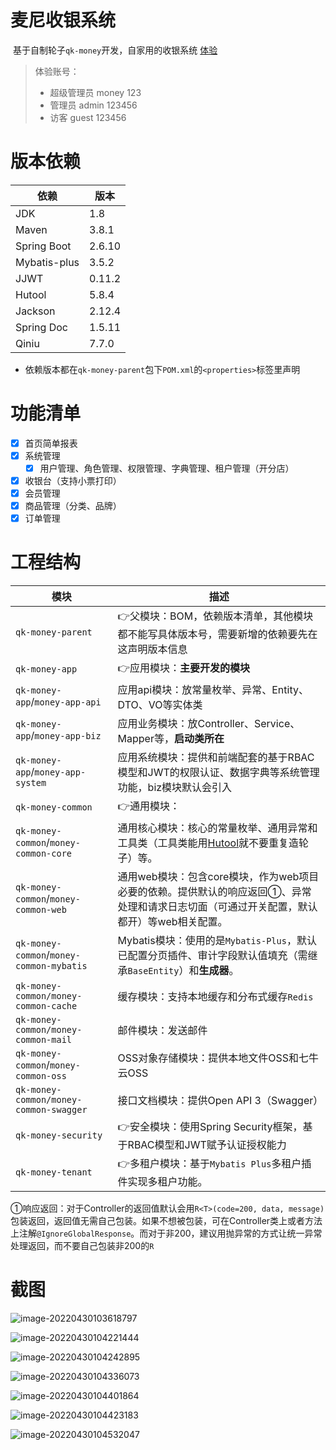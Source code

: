 # 麦尼收银系统

​	基于自制轮子`qk-money`开发，自家用的收银系统 [体验](http://175.178.102.32/money-pos-demo?tenant=M)

> 体验账号：
>
> - 超级管理员 money 123
> - 管理员 admin 123456
> - 访客 guest 123456

# 版本依赖

| 依赖         | 版本   |
| ------------ | ------ |
| JDK          | 1.8    |
| Maven        | 3.8.1  |
| Spring Boot  | 2.6.10 |
| Mybatis-plus | 3.5.2  |
| JJWT         | 0.11.2 |
| Hutool       | 5.8.4  |
| Jackson      | 2.12.4 |
| Spring Doc   | 1.5.11 |
| Qiniu        | 7.7.0  |

- 依赖版本都在`qk-money-parent`包下`POM.xml`的`<properties>`标签里声明

# 功能清单

- [x] 首页简单报表
- [x] 系统管理
  - [x] 用户管理、角色管理、权限管理、字典管理、租户管理（开分店）

- [x] 收银台（支持小票打印）
- [x] 会员管理
- [x] 商品管理（分类、品牌）
- [x] 订单管理

# 工程结构

| 模块                                     | 描述                                                         |
| ---------------------------------------- | ------------------------------------------------------------ |
| `qk-money-parent`                        | 👉父模块：BOM，依赖版本清单，其他模块都不能写具体版本号，需要新增的依赖要先在这声明版本信息 |
| `qk-money-app`                           | 👉应用模块：**主要开发的模块**                                |
| `qk-money-app`/`money-app-api`           | 应用api模块：放常量枚举、异常、Entity、DTO、VO等实体类       |
| `qk-money-app`/`money-app-biz`           | 应用业务模块：放Controller、Service、Mapper等，**启动类所在** |
| `qk-money-app`/`money-app-system`        | 应用系统模块：提供和前端配套的基于RBAC模型和JWT的权限认证、数据字典等系统管理功能，biz模块默认会引入 |
| `qk-money-common`                        | 👉通用模块：                                                  |
| `qk-money-common`/`money-common-core`    | 通用核心模块：核心的常量枚举、通用异常和工具类（工具类能用[Hutool](https://www.hutool.cn/docs/#/)就不要重复造轮子）等。 |
| `qk-money-common`/`money-common-web`     | 通用web模块：包含core模块，作为web项目必要的依赖。提供默认的响应返回①、异常处理和请求日志切面（可通过开关配置，默认都开）等web相关配置。 |
| `qk-money-common`/`money-common-mybatis` | Mybatis模块：使用的是`Mybatis-Plus`，默认已配置分页插件、审计字段默认值填充（需继承`BaseEntity`）和**生成器**。 |
| `qk-money-common/money-common-cache`     | 缓存模块：支持本地缓存和分布式缓存`Redis`                    |
| `qk-money-common/money-common-mail`      | 邮件模块：发送邮件                                           |
| `qk-money-common`/`money-common-oss`     | OSS对象存储模块：提供本地文件OSS和七牛云OSS                  |
| `qk-money-common/money-common-swagger`   | 接口文档模块：提供Open API 3（Swagger）                      |
| `qk-money-security`                      | 👉安全模块：使用Spring Security框架，基于RBAC模型和JWT赋予认证授权能力 |
| `qk-money-tenant`                        | 👉多租户模块：基于`Mybatis Plus`多租户插件实现多租户功能。    |

①响应返回：对于Controller的返回值默认会用`R<T>(code=200, data, message)`包装返回，返回值无需自己包装。如果不想被包装，可在Controller类上或者方法上注解`@IgnoreGlobalResponse`。而对于非200，建议用抛异常的方式让统一异常处理返回，而不要自己包装非200的`R`

# 截图

![image-20220430103618797](README.assets/image-20220430103618797.png)

![image-20220430104221444](README.assets/image-20220430104221444.png)

![image-20220430104242895](README.assets/image-20220430104242895.png)

![image-20220430104336073](README.assets/image-20220430104336073.png)

![image-20220430104401864](README.assets/image-20220430104401864.png)

![image-20220430104423183](README.assets/image-20220430104423183.png)

![image-20220430104532047](README.assets/image-20220430104532047.png)
